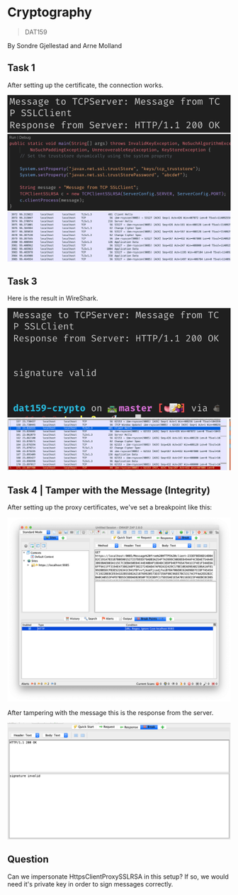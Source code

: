 # Cryptography

> DAT159

By Sondre Gjellestad and Arne Molland

## Task 1

After setting up the certificate, the connection works.

![Console](images/task1.png)
![Code](images/task1code.png)
![Wireshark](images/task1wireshark.png)

## Task 3

Here is the result in WireShark.

![Console](images/task3.png)
![Wireshark](images/task3wireshark.png)

## Task 4 | Tamper with the Message (Integrity)

After setting up the proxy certificates, we've set a breakpoint like this:

![ZAP](images/task4breakpoint.png)

After tampering with the message this is the response from the server.

![Tampered](images/task4tampered.png)

## Question

Can we impersonate HttpsClientProxySSLRSA in this setup? If so, we would need it's private key in order to sign messages correctly.
